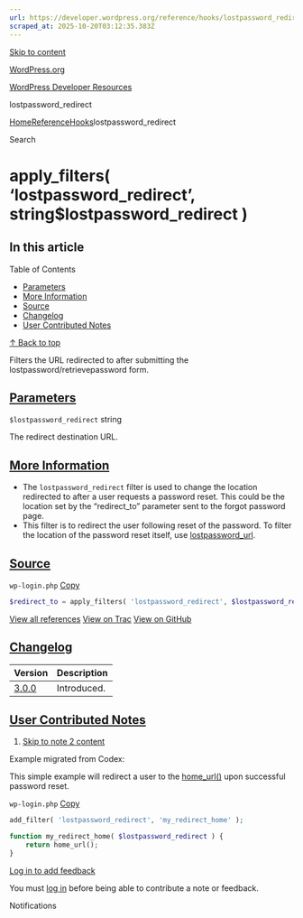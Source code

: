 ```yaml
---
url: https://developer.wordpress.org/reference/hooks/lostpassword_redirect
scraped_at: 2025-10-20T03:12:35.383Z
---
```


[Skip to content](https://developer.wordpress.org/reference/hooks/lostpassword_redirect/#wp--skip-link--target)

[WordPress.org](https://wordpress.org/)

[WordPress Developer Resources](https://developer.wordpress.org/)

lostpassword\_redirect


[Home](https://developer.wordpress.org/)[Reference](https://developer.wordpress.org/reference/)[Hooks](https://developer.wordpress.org/reference/hooks/)lostpassword\_redirect

Search

# apply\_filters( ‘lostpassword\_redirect’, string$lostpassword\_redirect )

## In this article

Table of Contents

- [Parameters](https://developer.wordpress.org/reference/hooks/lostpassword_redirect/#parameters)
- [More Information](https://developer.wordpress.org/reference/hooks/lostpassword_redirect/#more-information)
- [Source](https://developer.wordpress.org/reference/hooks/lostpassword_redirect/#source)
- [Changelog](https://developer.wordpress.org/reference/hooks/lostpassword_redirect/#changelog)
- [User Contributed Notes](https://developer.wordpress.org/reference/hooks/lostpassword_redirect/#user-contributed-notes)

[↑ Back to top](https://developer.wordpress.org/reference/hooks/lostpassword_redirect/#wp--skip-link--target)

Filters the URL redirected to after submitting the lostpassword/retrievepassword form.

## [Parameters](https://developer.wordpress.org/reference/hooks/lostpassword_redirect/\#parameters)

`$lostpassword_redirect` string

The redirect destination URL.

## [More Information](https://developer.wordpress.org/reference/hooks/lostpassword_redirect/\#more-information)

- The `lostpassword_redirect` filter is used to change the location redirected to after a user requests a password reset. This could be the location set by the “redirect\_to” parameter sent to the forgot password page.
- This filter is to redirect the user following reset of the password. To filter the location of the password reset itself, use [lostpassword\_url](https://developer.wordpress.org/reference/hooks/lostpassword_url/).

## [Source](https://developer.wordpress.org/reference/hooks/lostpassword_redirect/\#source)

`wp-login.php`
[Copy](https://developer.wordpress.org/reference/hooks/lostpassword_redirect/#)

```php
$redirect_to = apply_filters( 'lostpassword_redirect', $lostpassword_redirect );

```

[View all references](https://developer.wordpress.org/reference/files/wp-login.php/) [View on Trac](https://core.trac.wordpress.org/browser/tags/6.8.3/src/wp-login.php#L864) [View on GitHub](https://github.com/WordPress/wordpress-develop/blob/6.8.3/src/wp-login.php#L864-L864)

## [Changelog](https://developer.wordpress.org/reference/hooks/lostpassword_redirect/\#changelog)

| Version | Description |
| --- | --- |
| [3.0.0](https://developer.wordpress.org/reference/since/3.0.0/) | Introduced. |

## [User Contributed Notes](https://developer.wordpress.org/reference/hooks/lostpassword_redirect/\#user-contributed-notes)

1. [Skip to note 2 content](https://developer.wordpress.org/reference/hooks/lostpassword_redirect/#comment-content-4595)



Example migrated from Codex:



This simple example will redirect a user to the [home\_url()](https://developer.wordpress.org/reference/functions/home_url/) upon successful password reset.





`wp-login.php`
[Copy](https://developer.wordpress.org/reference/hooks/lostpassword_redirect/#)




```php
add_filter( 'lostpassword_redirect', 'my_redirect_home' );

function my_redirect_home( $lostpassword_redirect ) {
   	return home_url();
}
```







[Log in to add feedback](https://login.wordpress.org/?redirect_to=https%3A%2F%2Fdeveloper.wordpress.org%2Freference%2Fhooks%2Flostpassword_redirect%2F%3Freplytocom%3D4595%23feedback-editor-4595)


You must [log in](https://login.wordpress.org/?redirect_to=https%3A%2F%2Fdeveloper.wordpress.org%2Freference%2Fhooks%2Flostpassword_redirect%2F) before being able to contribute a note or feedback.

Notifications